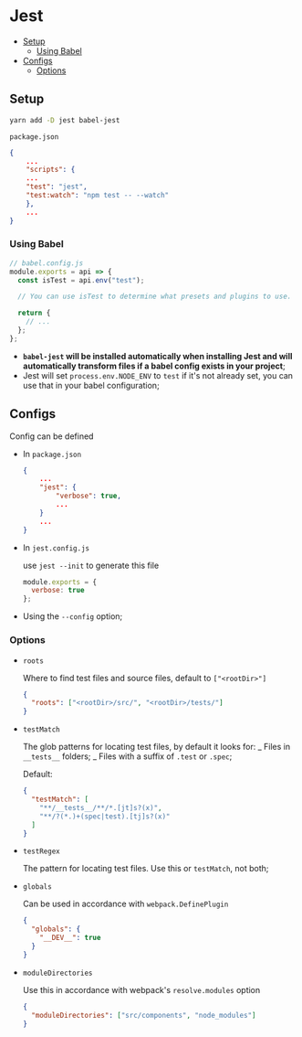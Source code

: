 # Jest

- [Setup](#setup)
  - [Using Babel](#using-babel)
- [Configs](#configs)
  - [Options](#options)

## Setup

```bash
yarn add -D jest babel-jest
```

`package.json`

```json
{
    ...
    "scripts": {
    ...
    "test": "jest",
    "test:watch": "npm test -- --watch"
    },
    ...
}
```

### Using Babel

```js
// babel.config.js
module.exports = api => {
  const isTest = api.env("test");

  // You can use isTest to determine what presets and plugins to use.

  return {
    // ...
  };
};
```

- **`babel-jest` will be installed automatically when installing Jest and will automatically transform files if a babel config exists in your project**;
- Jest will set `process.env.NODE_ENV` to `test` if it's not already set, you can use that in your babel configuration;

## Configs

Config can be defined

- In `package.json`

  ```json
  {
      ...
      "jest": {
          "verbose": true,
          ...
      }
      ...
  }
  ```

- In `jest.config.js`

  use `jest --init` to generate this file

  ```js
  module.exports = {
    verbose: true
  };
  ```

- Using the `--config` option;

### Options

- `roots`

  Where to find test files and source files, default to `["<rootDir>"]`

  ```json
  {
    "roots": ["<rootDir>/src/", "<rootDir>/tests/"]
  }
  ```

- `testMatch`

  The glob patterns for locating test files, by default it looks for:
  _ Files in `__tests__` folders;
  _ Files with a suffix of `.test` or `.spec`;

  Default:

  ```json
  {
    "testMatch": [
      "**/__tests__/**/*.[jt]s?(x)",
      "**/?(*.)+(spec|test).[tj]s?(x)"
    ]
  }
  ```

- `testRegex`

  The pattern for locating test files. Use this or `testMatch`, not both;

- `globals`

  Can be used in accordance with `webpack.DefinePlugin`

  ```json
  {
    "globals": {
      "__DEV__": true
    }
  }
  ```

- `moduleDirectories`

  Use this in accordance with webpack's `resolve.modules` option

  ```json
  {
    "moduleDirectories": ["src/components", "node_modules"]
  }
  ```
